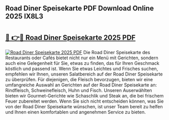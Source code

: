 ## Road Diner Speisekarte PDF Download Online 2025 lX8L3

# <h2><a href="http://gc9mtvi.nevu.top/?p=Road+Diner+Speisekarte">🔗 👉🔴 Road Diner Speisekarte 2025 PDF</a></h2>

[![Road Diner Speisekarte 2025 PDF](https://i.imgur.com/dBaPXMq.png)](http://gc9mtvi.nevu.top/?p=Road+Diner+Speisekarte)
Die Road Diner Speisekarte des Restaurants oder Cafés bietet nicht nur ein Menü mit Gerichten, sondern auch eine Gelegenheit für Sie, etwas zu finden, das für Ihren Geschmack köstlich und passend ist. Wenn Sie etwas Leichtes und Frisches suchen, empfehlen wir Ihnen, unseren Salatbereich auf der Road Diner Speisekarte zu überprüfen. Für diejenigen, die Fleisch bevorzugen, bieten wir eine umfangreiche Auswahl an Gerichten auf der Road Diner Speisekarte an: Rindfleisch, Schweinefleisch, Huhn und Fisch. Unseren Auserwählten bieten wir Gourmet-Gerichte wie Schaschlik und Steak an, die bei frischem Feuer zubereitet werden. Wenn Sie sich nicht entscheiden können, was Sie von der Road Diner Speisekarte wünschen, ist unser Team bereit zu helfen und Ihnen einen komfortablen und angenehmen Service zu bieten.
